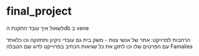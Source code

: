 # final_project

לשאול איך עובד התקנת הdb ב vene


הרחבות לפרויקט:
אתר של אנשי צוות - משק בית גם עובדי ניקיון ותחזוקה וכו כלאחד עם הפרטים שלו וכו
לתקן את כל שגיאות הכתיב בפרוייקט לדוג שם הטבלה Famalies


